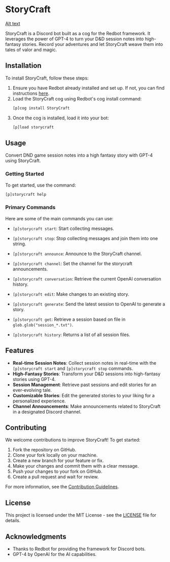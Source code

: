 # StoryCraft

[Alt text](https://iili.io/J28Etst.png)

StoryCraft is a Discord bot built as a cog for the Redbot framework. It leverages the power of GPT-4 to turn your D&D session notes into high-fantasy stories. Record your adventures and let StoryCraft weave them into tales of valor and magic.

## Installation

To install StoryCraft, follow these steps:

1. Ensure you have Redbot already installed and set up. If not, you can find instructions [here](https://docs.discord.red/en/stable/install_windows.html).
2. Load the StoryCraft cog using Redbot's cog install command:
    ```bash
    [p]cog install StoryCraft
    ```
3. Once the cog is installed, load it into your bot:
    ```bash
    [p]load storycraft
    ```

## Usage

Convert DND game session notes into a high fantasy story with GPT-4 using StoryCraft.

### Getting Started

To get started, use the command:

```bash
[p]storycraft help
```

### Primary Commands

Here are some of the main commands you can use:

- `[p]storycraft start`: Start collecting messages.
- `[p]storycraft stop`: Stop collecting messages and join them into one string.
- `[p]storycraft announce`: Announce to the StoryCraft channel.
- `[p]storycraft channel`: Set the channel for the storycraft announcements.
- `[p]storycraft conversation`: Retrieve the current OpenAI conversation history.
- `[p]storycraft edit`: Make changes to an existing story.
- `[p]storycraft generate`: Send the latest session to OpenAI to generate a story.
- `[p]storycraft get`: Retrieve a session based on file in `glob.glob("session_*.txt")`.

- `[p]storycraft history`: Returns a list of all session files.

## Features

- **Real-time Session Notes**: Collect session notes in real-time with the `[p]storycraft start` and `[p]storycraft stop` commands.
- **High-Fantasy Stories**: Transform your D&D sessions into high-fantasy stories using GPT-4.
- **Session Management**: Retrieve past sessions and edit stories for an ever-evolving tale.
- **Customizable Stories**: Edit the generated stories to your liking for a personalized experience.
- **Channel Announcements**: Make announcements related to StoryCraft in a designated Discord channel.

## Contributing

We welcome contributions to improve StoryCraft! To get started:

1. Fork the repository on GitHub.
2. Clone your fork locally on your machine.
3. Create a new branch for your feature or fix.
4. Make your changes and commit them with a clear message.
5. Push your changes to your fork on GitHub.
6. Create a pull request and wait for review.

For more information, see the [Contribution Guidelines](CONTRIBUTING.md).

## License

This project is licensed under the MIT License - see the [LICENSE](LICENSE) file for details.

## Acknowledgments

- Thanks to Redbot for providing the framework for Discord bots.
- GPT-4 by OpenAI for the AI capabilities.
